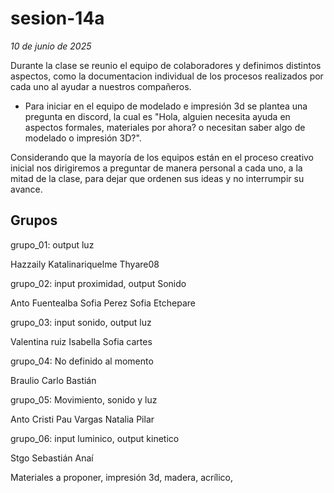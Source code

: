 # sesion-14a
*10 de junio de 2025*

Durante la clase se reunio el equipo de colaboradores y definimos distintos aspectos, como la documentacion individual de los procesos realizados por cada uno al ayudar a nuestros compañeros.

* Para iniciar en el equipo de modelado e impresión 3d se plantea una pregunta en discord, la cual es "Hola, alguien necesita ayuda en aspectos formales, materiales por ahora? o necesitan saber algo de modelado o impresión 3D?".

Considerando que la mayoría de los equipos están en el proceso creativo inicial nos dirigiremos a preguntar de manera personal a cada uno, a la mitad de la clase, para dejar que ordenen sus ideas y no interrumpir su avance.

## Grupos

grupo_01: output luz

Hazzaily
Katalinariquelme
Thyare08

grupo_02: input proximidad, output Sonido

Anto Fuentealba
Sofia Perez
Sofia Etchepare

grupo_03: input sonido, output luz

Valentina ruiz
Isabella
Sofia cartes

grupo_04: No definido al momento

Braulio
Carlo
Bastián

grupo_05: Movimiento, sonido y luz

Anto Cristi
Pau Vargas
Natalia Pilar

grupo_06: input luminico, output kinetico

Stgo
Sebastián
Anaí

Materiales a proponer, impresión 3d, madera, acrílico, 

